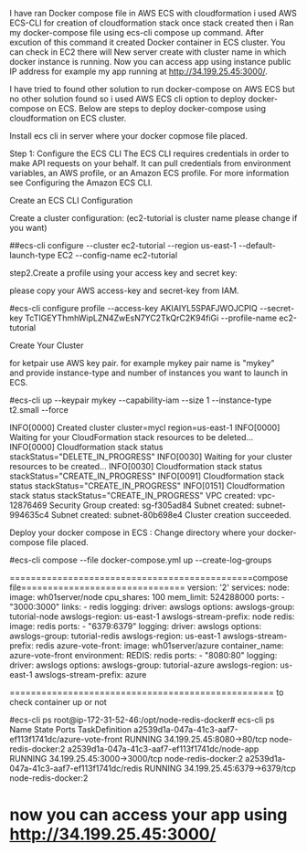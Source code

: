 I have ran Docker compose file in AWS ECS with cloudformation i used AWS ECS-CLI for creation of cloudformation stack once stack created then i Ran my docker-compose file using ecs-cli compose up command. After excution of this command it created Docker container in ECS cluster. You can check in EC2 there will New server create with cluster name in which docker instance is running. Now you can access app using instance public IP address for example my app running at http://34.199.25.45:3000/.  

I have tried to found other solution to run docker-compose on AWS ECS but no other solution found so i used AWS ECS cli option to deploy docker-compose on ECS.
Below are steps to deploy docker-compose using cloudformation on ECS cluster.

Install ecs cli in server where your docker copmose file placed.

Step 1: Configure the ECS CLI
The ECS CLI requires credentials in order to make API requests on your behalf. It can pull credentials from environment variables, an AWS profile, or an Amazon ECS profile. For more information see Configuring the Amazon ECS CLI.

Create an ECS CLI Configuration

Create a cluster configuration:   (ec2-tutorial is cluster name please change if you want)

##ecs-cli configure --cluster ec2-tutorial --region us-east-1 --default-launch-type EC2 --config-name ec2-tutorial

step2.Create a profile using your access key and secret key:

please copy your AWS access-key and secret-key from IAM.

#ecs-cli configure profile --access-key AKIAIYL5SPAFJWOJCPIQ --secret-key TcTIGEYThmhWipLZN4ZwEsN7YC2TkQrC2K94fiGi --profile-name  ec2-tutorial

Create Your Cluster

for ketpair use AWS key pair.   for example mykey pair name is "mykey"  
and provide instance-type and number of instances you want to launch in ECS.

#ecs-cli up --keypair mykey --capability-iam --size 1 --instance-type t2.small --force

INFO[0000] Created cluster                               cluster=mycl region=us-east-1
INFO[0000] Waiting for your CloudFormation stack resources to be deleted...
INFO[0000] Cloudformation stack status                   stackStatus="DELETE_IN_PROGRESS"
INFO[0030] Waiting for your cluster resources to be created...
INFO[0030] Cloudformation stack status                   stackStatus="CREATE_IN_PROGRESS"
INFO[0091] Cloudformation stack status                   stackStatus="CREATE_IN_PROGRESS"
INFO[0151] Cloudformation stack status                   stackStatus="CREATE_IN_PROGRESS"
VPC created: vpc-12876469
Security Group created: sg-f305ad84
Subnet created: subnet-994635c4
Subnet created: subnet-80b698e4
Cluster creation succeeded.


Deploy your docker compose in ECS : 
Change directory where your docker-compose file placed. 

#ecs-cli compose --file docker-compose.yml up --create-log-groups


==============================================compose file===============================
version: '2'
services:
  node:
    image: wh01server/node
    cpu_shares: 100
    mem_limit: 524288000
    ports:
      - "3000:3000"
    links:
      - redis
    logging:
      driver: awslogs
      options:
        awslogs-group: tutorial-node
        awslogs-region: us-east-1
        awslogs-stream-prefix: node
  redis:
    image: redis
    ports:
        - "6379:6379"
    logging:
      driver: awslogs
      options:
        awslogs-group: tutorial-redis
        awslogs-region: us-east-1
        awslogs-stream-prefix: redis
  azure-vote-front:
    image: wh01server/azure
    container_name: azure-vote-front
    environment:
      REDIS: redis
    ports:
        - "8080:80"
    logging:
      driver: awslogs
      options:
        awslogs-group: tutorial-azure
        awslogs-region: us-east-1
        awslogs-stream-prefix: azure
		
==================================================
to check container up or not
	
#ecs-cli ps 
root@ip-172-31-52-46:/opt/node-redis-docker# ecs-cli ps
Name                                                   State    Ports                        TaskDefinition
a2539d1a-047a-41c3-aaf7-ef113f1741dc/azure-vote-front  RUNNING  34.199.25.45:8080->80/tcp    node-redis-docker:2
a2539d1a-047a-41c3-aaf7-ef113f1741dc/node-app          RUNNING  34.199.25.45:3000->3000/tcp  node-redis-docker:2
a2539d1a-047a-41c3-aaf7-ef113f1741dc/redis             RUNNING  34.199.25.45:6379->6379/tcp  node-redis-docker:2



		
# now you can access your app using http://34.199.25.45:3000/		

